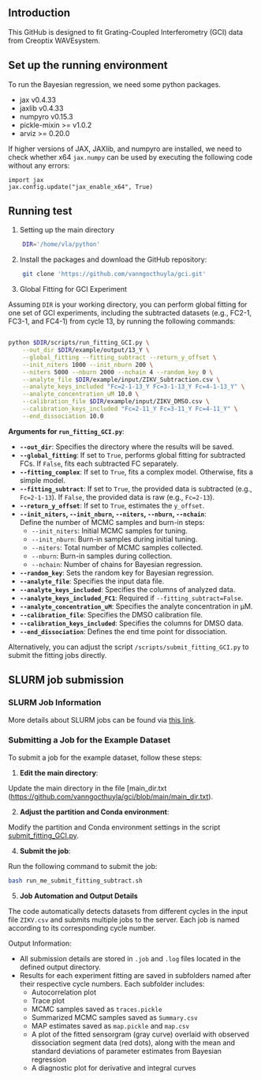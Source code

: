 ## Introduction

This GitHub is designed to fit Grating-Coupled Interferometry (GCI) data from Creoptix WAVEsystem.

## Set up the running environment

To run the Bayesian regression, we need some python packages. 

  * jax v0.4.33
  * jaxlib v0.4.33
  * numpyro v0.15.3
  * pickle-mixin >= v1.0.2
  * arviz >= 0.20.0

If higher versions of JAX, JAXlib, and numpyro are installed, we need to check whether x64 `jax.numpy` can be used by executing the following code without any errors:

    import jax
    jax.config.update("jax_enable_x64", True)

## Running test

1. Setting up the main directory

```bash
    DIR='/home/vla/python'
```

2. Install the packages and download the GitHub repository:

```bash
    git clone 'https://github.com/vanngocthuyla/gci.git'
```

3. Global Fitting for GCI Experiment

Assuming `DIR` is your working directory, you can perform global fitting for one set of GCI experiments, including the subtracted datasets (e.g., FC2-1, FC3-1, and FC4-1) from cycle 13, by running the following commands:  

```bash

python $DIR/scripts/run_fitting_GCI.py \
    --out_dir $DIR/example/output/13_Y \
    --global_fitting --fitting_subtract --return_y_offset \
    --init_niters 1000 --init_nburn 200 \
    --niters 5000 --nburn 2000 --nchain 4 --random_key 0 \
    --analyte_file $DIR/example/input/ZIKV_Subtraction.csv \
    --analyte_keys_included "Fc=2-1-13_Y Fc=3-1-13_Y Fc=4-1-13_Y" \
    --analyte_concentration_uM 10.0 \
    --calibration_file $DIR/example/input/ZIKV_DMSO.csv \
    --calibration_keys_included "Fc=2-11_Y Fc=3-11_Y Fc=4-11_Y" \
    --end_dissociation 10.0
```

**Arguments for `run_fitting_GCI.py`**:  

- **`--out_dir`**: Specifies the directory where the results will be saved.  
- **`--global_fitting`**: If set to `True`, performs global fitting for subtracted FCs. If `False`, fits each subtracted FC separately.  
- **`--fitting_complex`**: If set to `True`, fits a complex model. Otherwise, fits a simple model.  
- **`--fitting_subtract`**: If set to `True`, the provided data is subtracted (e.g., `Fc=2-1-13`). If `False`, the provided data is raw (e.g., `Fc=2-13`).  
- **`--return_y_offset`**: If set to `True`, estimates the `y_offset`.  
- **`--init_niters`, `--init_nburn`, `--niters`, `--nburn`, `--nchain`**:  
  Define the number of MCMC samples and burn-in steps:  
  * `--init_niters`: Initial MCMC samples for tuning.  
  * `--init_nburn`: Burn-in samples during initial tuning.  
  * `--niters`: Total number of MCMC samples collected.  
  * `--nburn`: Burn-in samples during collection.  
  * `--nchain`: Number of chains for Bayesian regression.  
- **`--random_key`**: Sets the random key for Bayesian regression.  
- **`--analyte_file`**: Specifies the input data file.  
- **`--analyte_keys_included`**: Specifies the columns of analyzed data.  
- **`--analyte_keys_included_FC1`**: Required if `--fitting_subtract=False`.  
- **`--analyte_concentration_uM`**: Specifies the analyte concentration in µM.  
- **`--calibration_file`**: Specifies the DMSO calibration file.  
- **`--calibration_keys_included`**: Specifies the columns for DMSO data.  
- **`--end_dissociation`**: Defines the end time point for dissociation.  

Alternatively, you can adjust the script `/scripts/submit_fitting_GCI.py` to submit the fitting jobs directly.  

## SLURM job submission

### SLURM Job Information  
More details about SLURM jobs can be found via [this link](https://slurm.schedmd.com/overview.html).  

### Submitting a Job for the Example Dataset

To submit a job for the example dataset, follow these steps:  

1. **Edit the main directory**:  

Update the main directory in the file [main_dir.txt (https://github.com/vanngocthuyla/gci/blob/main/main_dir.txt).  

2. **Adjust the partition and Conda environment**:  

Modify the partition and Conda environment settings in the script [submit_fitting_GCI.py](https://github.com/vanngocthuyla/gci/blob/0fe27b22cf34e38131c5ddf285bc964b197c5f9f/scripts/submit_fitting_GCI.py#L167C1-L176C22).  

4. **Submit the job**:  

Run the following command to submit the job:  

   ```bash  
   bash run_me_submit_fitting_subtract.sh
   ```
5. **Job Automation and Output Details**

The code automatically detects datasets from different cycles in the input file `ZIKV.csv` and submits multiple jobs to the server. Each job is named according to its corresponding cycle number.

Output Information:

- All submission details are stored in `.job` and `.log` files located in the defined output directory.  
- Results for each experiment fitting are saved in subfolders named after their respective cycle numbers. Each subfolder includes:  
  * Autocorrelation plot
  * Trace plot
  * MCMC samples saved as `traces.pickle`
  * Summarized MCMC samples saved as `Summary.csv`
  * MAP estimates saved as `map.pickle` and `map.csv`
  * A plot of the fitted sensorgram (gray curve) overlaid with observed dissociation segment data (red dots), along with the mean and standard deviations of parameter estimates from Bayesian regression
  * A diagnostic plot for derivative and integral curves
